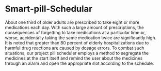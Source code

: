 # Smart-pill-Schedular
About one third of older adults are prescribed to take eight or more medications each day. With such a large amount of prescriptions, the consequences of forgetting to take medications at a particular time or, worse, accidentally taking the same medication twice are significantly high. It is noted that greater than 80 percent of elderly hospitalizations due to harmful drug reactions are caused by dosage errors. To combat such situations, our project pill scheduler employs a method to segregate the medicines at the start itself and remind the user about the medicines through an alarm and open the appropriate slot according to the schedule.
